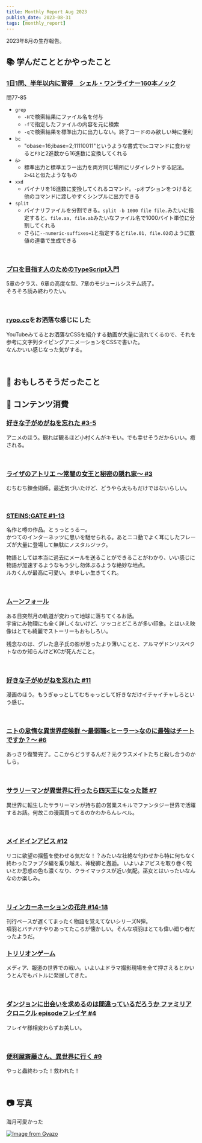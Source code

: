 ```yaml
---
title: Monthly Report Aug 2023
publish_date: 2023-08-31
tags: [monthly_report]
---
```


2023年8月の生存報告。

## 📚 学んだこととかやったこと

### [1日1問、半年以内に習得　シェル・ワンライナー160本ノック](https://amzn.to/41AQRk6)

問77-85

- `grep`
  - `-H`で検索結果にファイル名を付与
  - `-f`で指定したファイルの内容を元に検索
  - `-q`で検索結果を標準出力に出力しない。終了コードのみ欲しい時に便利
- `bc`
  - "obase=16;ibase=2;11110011"というような書式で`bc`コマンドに食わせると`F3`と2進数から16進数に変換してくれる
- `&>`
  - 標準出力と標準エラー出力を両方同じ場所にリダイレクトする記法。`2>&1`と似たようなもの
- `xxd`
  - バイナリを16進数に変換してくれるコマンド。`-p`オプションをつけると他のコマンドに渡しやすくシンプルに出力できる
- `split`
  - バイナリファイルを分割できる。`split -b 1000 file file.`みたいに指定すると、`file.aa, file.ab`みたいなファイル名で1000バイト単位に分割してくれる
  - さらに`--numeric-suffixes=1`と指定すると`file.01, file.02`のように数値の連番で生成できる

<br />

### [プロを目指す人のためのTypeScript入門](https://amzn.to/3jI4HRS)  

5章のクラス、6章の高度な型、7章のモジュールシステム読了。  
そろそろ読み終わりたい。

<br />

### [ryoo.cc](https://ryoo.cc)をお洒落な感じにした

YouTubeみてるとお洒落なCSSを紹介する動画が大量に流れてくるので、それを参考に文字列タイピングアニメーションをCSSで書いた。  
なんかいい感じなった気がする。

<br />

## 🧐 おもしろそうだったこと


## 👾 コンテンツ消費

### [好きな子がめがねを忘れた #3-5](https://annict.com/works/10399)

アニメのほう。観れば観るほど小村くんがキモい。でも幸せそうだからいい。癒される。

<br />

### [ライザのアトリエ ～常闇の女王と秘密の隠れ家～ #3](https://annict.com/works/10590)

むちむち錬金術師。最近気づいたけど、どうやら太ももだけではないらしい。

<br />

### [STEINS;GATE #1-13](https://annict.com/works/865)

名作と噂の作品。とぅっとぅるー。  
かつてのインターネッツに思いを馳せられる。あとニコ動でよく耳にしたフレーズが大量に登場して無駄にノスタルジック。

物語としては本当に過去にメールを送ることができることがわかり、いい感じに物語が加速するようなもう少し勿体ぶるような絶妙な地点。  
ルカくんが最高に可愛い。まゆしぃ生きてくれ。

<br />

### [ムーンフォール](https://filmarks.com/movies/98964)

ある日突然月の軌道が変わって地球に落ちてくるお話。  
宇宙にみ物理にも全く詳しくないけど、ツッコミどころが多い印象。とはいえ映像はとても綺麗でストーリーもおもしろい。

残念なのは、グレた息子氏の影が思ったより薄いことと、アルマゲドンリスペクトなのか知らんけどKCが死んだこと。

<br />

### [好きな子がめがねを忘れた #11](https://amzn.to/3OUENHm)

漫画のほう。もうぎゅっとしてむちゅっとして好きなだけイチャイチャしろという感じ。

<br />

### [ニトの怠惰な異世界症候群 〜最弱職<ヒーラー>なのに最強はチートですか？〜 #6](https://amzn.to/47GMlEW)

あっさり復讐完了。ここからどうするんだ？元クラスメイトたちと殺し合うのかしら。

<br />

### [サラリーマンが異世界に行ったら四天王になった話 #7](https://amzn.to/3qwGgun)

異世界に転生したサラリーマンが持ち前の営業スキルでファンタジー世界で活躍するお話。何故この漫画買ってるのかわからんレベル。

<br />

### [メイドインアビス #12](https://amzn.to/3qI6ji0)

リコに欲望の揺籃を使わせる気だな！？みたいな壮絶な匂わせから特に何もなく終わったファプタ編を乗り越え、神秘卿と邂逅。
いよいよアビスを取り巻く呪いとか思惑の色も濃くなり、クライマックスが近い気配。巫女とはいったいなんなのか楽しみ。

<br />

### [リィンカーネーションの花弁 #14-18](https://amzn.to/3YKVxV4)

刊行ペースが遅くてまったく物語を覚えてないシリーズN弾。  
項羽とバチバチやりあってたころが懐かしい。そんな項羽はとても偉い廻り者だったようだ。

### [トリリオンゲーム](https://amzn.to/3E5pUfo)

メディア、報道の世界での戦い。いよいよドラマ撮影現場を全て押さえるとかいうとんでもバトルに発展してきた。

<br />

### [ダンジョンに出会いを求めるのは間違っているだろうか ファミリアクロニクル episodeフレイヤ #4](https://amzn.to/3qCduZ8)

フレイヤ様相変わらずお美しい。

<br />

### [便利屋斎藤さん、異世界に行く #9](https://amzn.to/47Bgqpv)

やっと蟲終わった！救われた！

<br />

## 📷 写真

海月可愛かった

[![Image from Gyazo](https://i.gyazo.com/8113f4f55d84f576e75e0a23dc3ecaff.jpg)](https://gyazo.com/8113f4f55d84f576e75e0a23dc3ecaff)
